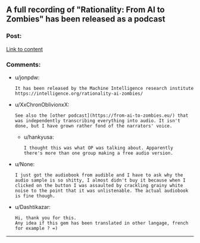 ## A full recording of "Rationality: From AI to Zombies" has been released as a podcast

### Post:

[Link to content](https://itunes.apple.com/podcast/rationality-from-ai-to-zombies/id1299826696)

### Comments:

- u/jonpdw:
  ```
  It has been released by the Machine Intelligence research institute https://intelligence.org/rationality-ai-zombies/
  ```

- u/XxChronOblivionxX:
  ```
  See also the [other podcast](https://from-ai-to-zombies.eu/) that was independently transcribing everything into audio. It isn't done, but I have grown rather fond of the narrators' voice.
  ```

  - u/hankyusa:
    ```
    I thought this was what OP was talking about. Apparently there's more than one group making a free audio version.
    ```

- u/None:
  ```
  I just got the audiobook from audible and I have to ask why the audio sample is so shitty, I almost didn't buy it because when I clicked on the button I was assaulted by crackling grainy white noise to the point that it was unlistenable. The actual audiobook is fine though.
  ```

- u/Dashtikazar:
  ```
  Hi, thank you for this.
  Any idea if this gem has been translated in other langage, french for example ? =)
  ```

---

